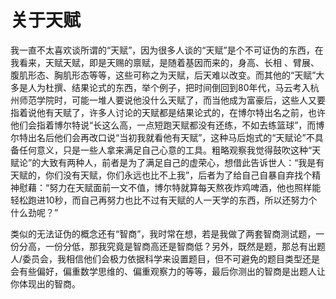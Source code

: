 # 关于天赋
我一直不太喜欢谈所谓的“天赋”，因为很多人谈的“天赋”是个不可证伪的东西，在我看来，天赋天赋，即是天赐的禀赋，是随着基因而来的，身高、长相 、臂展、腹肌形态、胸肌形态等等，这些可称之为天赋，后天难以改变。而其他的“天赋”大多是人为杜撰、结果论式的东西，举个例子，把时间倒回到80年代，马云考入杭州师范学院时，可能一堆人要说他没什么天赋了，而当他成为富豪后，这些人又要指着说他有天赋了，许多人讨论的天赋都是结果论式的，在博尔特出名之前，也许他们会指着博尔特说“长这么高，一点短跑天赋都没有还练，不如去练篮球”，而博尔特出名后他们会再改口说“当初我就看他有天赋”，这种马后炮式的“天赋论”不具备任何意义，只是一些人拿来满足自己心意的工具。粗略观察我觉得鼓吹这种“天赋论”的大致有两种人，前者是为了满足自己的虚荣心，想借此告诉世人：“我是有天赋的，你们没有天赋，你们永远也比不上我”，后者为了给自己自暴自弃找个精神慰藉：“努力在天赋面前一文不值，博尔特就算每天熬夜炸鸡啤酒，他也照样能轻松跑进10秒，而自己再努力也比不过有天赋的人一天学的东西，所以还努力个什么劲呢？”<br>

类似的无法证伪的概念还有“智商”，我时常在想，若是我做了两套智商测试题，一份分高，一份分低，那我究竟是智商高还是智商低？另外，既然是题，那总有出题人/委员会，我相信他们会极力依据科学来设置题目，但不可避免的题目类型还是会有些偏好，偏重数学思维的、偏重观察力的等等，最后你测出的智商是出题人让你体现出的智商。<br>